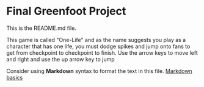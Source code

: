 # Final Greenfoot Project
This is the README.md file.

This game is called "One-Life" and as the name suggests you play as a character that has one life, you must dodge spikes and jump onto fans to get from checkpoint to checkpoint to finish.
Use the arrow keys to move left and right and use the up arrow key to jump


Consider using **Markdown** syntax to format the text in this file. [Markdown basics](https://www.markdownguide.org/getting-started/)


